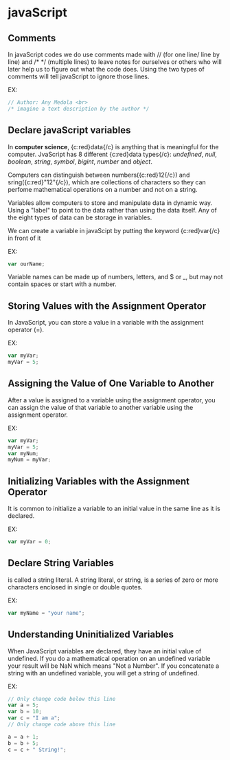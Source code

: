 # javaScript

## Comments

In javaScript codes we do use comments made with // (for one line/ line by line) and /* */ (multiple lines) to leave notes for ourselves or others who will later help us to figure out what the code does. Using the two types of comments will tell javaScript to ignore those lines. 

EX:<br>
~~~javascript
// Author: Any Medola <br>
/* imagine a text description by the author */
~~~

## Declare javaScript variables

In **computer science**, {c:red}data{/c} is anything that is meaningful for the computer. JvaScript has 8 different {c:red}data types{/c}: *undefined*, *null*, *boolean*, *string*, *symbol*, *bigint*, *number* and *object*.

Computers can distinguish between numbers({c:red}12{/c}) and sring({c:red}"12"{/c}), which are collections of characters so they can perfome mathematical operations on a number and not on a string.

Variables allow computers to store and manipulate data in dynamic way. Using a "label" to point to the data rather than using the data itself. Any of the eight types of data can be storage in variables.

We can create a variable in javaScipt by putting the keyword {c:red}var{/c} in front of it

EX:
~~~javascript
var ourName;
~~~

Variable names can be made up of numbers, letters, and $ or _, but may not contain spaces or start with a number.

## Storing Values with the Assignment Operator

In JavaScript, you can store a value in a variable with the assignment operator (=).

EX:
~~~javascript
var myVar;
myVar = 5;
~~~

## Assigning the Value of One Variable to Another

After a value is assigned to a variable using the assignment operator, you can assign the value of that variable to another variable using the assignment operator.

EX:
~~~javascript
var myVar;
myVar = 5;
var myNum;
myNum = myVar;
~~~

## Initializing Variables with the Assignment Operator

It is common to initialize a variable to an initial value in the same line as it is declared.

EX:
~~~javascript
var myVar = 0;
~~~

## Declare String Variables

is called a string literal. A string literal, or string, is a series of zero or more characters enclosed in single or double quotes.

EX:
~~~javascript
var myName = "your name";
~~~

## Understanding Uninitialized Variables

When JavaScript variables are declared, they have an initial value of undefined. If you do a mathematical operation on an undefined variable your result will be NaN which means "Not a Number". If you concatenate a string with an undefined variable, you will get a string of undefined.

EX: 
~~~javascript
// Only change code below this line
var a = 5;
var b = 10;
var c = "I am a";
// Only change code above this line

a = a + 1;
b = b + 5;
c = c + " String!";
~~~

